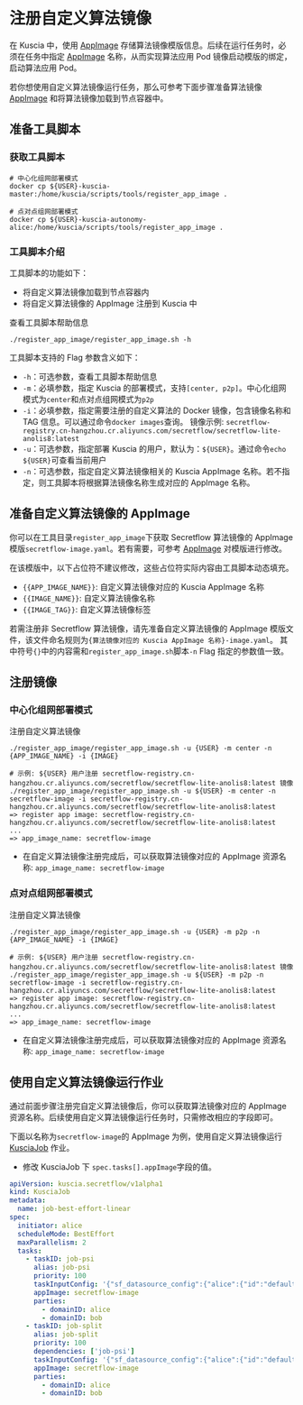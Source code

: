 # 注册自定义算法镜像

在 Kuscia 中，使用 [AppImage](../reference/concepts/appimage_cn.md) 存储算法镜像模版信息。后续在运行任务时，必须在任务中指定 [AppImage](../reference/concepts/appimage_cn.md) 名称，从而实现算法应用 Pod 镜像启动模版的绑定，启动算法应用 Pod。

若你想使用自定义算法镜像运行任务，那么可参考下面步骤准备算法镜像 [AppImage](../reference/concepts/appimage_cn.md) 和将算法镜像加载到节点容器中。

## 准备工具脚本

### 获取工具脚本

```shell
# 中心化组网部署模式
docker cp ${USER}-kuscia-master:/home/kuscia/scripts/tools/register_app_image .

# 点对点组网部署模式
docker cp ${USER}-kuscia-autonomy-alice:/home/kuscia/scripts/tools/register_app_image .
```

### 工具脚本介绍

工具脚本的功能如下：

- 将自定义算法镜像加载到节点容器内
- 将自定义算法镜像的 AppImage 注册到 Kuscia 中

查看工具脚本帮助信息

```shell
./register_app_image/register_app_image.sh -h
```

工具脚本支持的 Flag 参数含义如下：

- `-h`：可选参数，查看工具脚本帮助信息
- `-m`：必填参数，指定 Kuscia 的部署模式，支持`[center, p2p]`。中心化组网模式为`center`和点对点组网模式为`p2p`
- `-i`：必填参数，指定需要注册的自定义算法的 Docker 镜像，包含镜像名称和 TAG 信息。可以通过命令`docker images`查询。 镜像示例: `secretflow-registry.cn-hangzhou.cr.aliyuncs.com/secretflow/secretflow-lite-anolis8:latest`
- `-u`：可选参数，指定部署 Kuscia 的用户，默认为：`${USER}`。通过命令`echo ${USER}`可查看当前用户
- `-n`：可选参数，指定自定义算法镜像相关的 Kuscia AppImage 名称。若不指定，则工具脚本将根据算法镜像名称生成对应的 AppImage 名称。

## 准备自定义算法镜像的 AppImage

你可以在工具目录`register_app_image`下获取 Secretflow 算法镜像的 AppImage 模版`secretflow-image.yaml`。若有需要，可参考 [AppImage](../reference/concepts/appimage_cn.md) 对模版进行修改。

在该模版中，以下占位符不建议修改，这些占位符实际内容由工具脚本动态填充。
- `{{APP_IMAGE_NAME}}`: 自定义算法镜像对应的 Kuscia AppImage 名称
- `{{IMAGE_NAME}}`: 自定义算法镜像名称
- `{{IMAGE_TAG}}`: 自定义算法镜像标签

若需注册非 Secretflow 算法镜像，请先准备自定义算法镜像的 AppImage 模版文件，该文件命名规则为`{算法镜像对应的 Kuscia AppImage 名称}-image.yaml`。
其中符号`{}`中的内容需和`register_app_image.sh`脚本`-n` Flag 指定的参数值一致。


## 注册镜像

### 中心化组网部署模式

注册自定义算法镜像

```shell
./register_app_image/register_app_image.sh -u {USER} -m center -n {APP_IMAGE_NAME} -i {IMAGE}

# 示例: ${USER} 用户注册 secretflow-registry.cn-hangzhou.cr.aliyuncs.com/secretflow/secretflow-lite-anolis8:latest 镜像
./register_app_image/register_app_image.sh -u ${USER} -m center -n secretflow-image -i secretflow-registry.cn-hangzhou.cr.aliyuncs.com/secretflow/secretflow-lite-anolis8:latest
=> register app image: secretflow-registry.cn-hangzhou.cr.aliyuncs.com/secretflow/secretflow-lite-anolis8:latest
...
=> app_image_name: secretflow-image
```

- 在自定义算法镜像注册完成后，可以获取算法镜像对应的 AppImage 资源名称: `app_image_name: secretflow-image`

### 点对点组网部署模式

注册自定义算法镜像

```shell
./register_app_image/register_app_image.sh -u {USER} -m p2p -n {APP_IMAGE_NAME} -i {IMAGE}

# 示例: ${USER} 用户注册 secretflow-registry.cn-hangzhou.cr.aliyuncs.com/secretflow/secretflow-lite-anolis8:latest 镜像
./register_app_image/register_app_image.sh -u ${USER} -m p2p -n secretflow-image -i secretflow-registry.cn-hangzhou.cr.aliyuncs.com/secretflow/secretflow-lite-anolis8:latest
=> register app image: secretflow-registry.cn-hangzhou.cr.aliyuncs.com/secretflow/secretflow-lite-anolis8:latest
...
=> app_image_name: secretflow-image
```
- 在自定义算法镜像注册完成后，可以获取算法镜像对应的 AppImage 资源名称: `app_image_name: secretflow-image`


## 使用自定义算法镜像运行作业

通过前面步骤注册完自定义算法镜像后，你可以获取算法镜像对应的 AppImage 资源名称。后续使用自定义算法镜像运行任务时，只需修改相应的字段即可。

下面以名称为`secretflow-image`的 AppImage 为例，使用自定义算法镜像运行 [KusciaJob](../reference/concepts/kusciajob_cn.md) 作业。

- 修改 KusciaJob 下 `spec.tasks[].appImage`字段的值。

```yaml
apiVersion: kuscia.secretflow/v1alpha1
kind: KusciaJob
metadata:
  name: job-best-effort-linear
spec:
  initiator: alice
  scheduleMode: BestEffort
  maxParallelism: 2
  tasks:
    - taskID: job-psi
      alias: job-psi
      priority: 100
      taskInputConfig: '{"sf_datasource_config":{"alice":{"id":"default-data-source"},"bob":{"id":"default-data-source"}},"sf_cluster_desc":{"parties":["alice","bob"],"devices":[{"name":"spu","type":"spu","parties":["alice","bob"],"config":"{\"runtime_config\":{\"protocol\":\"REF2K\",\"field\":\"FM64\"},\"link_desc\":{\"connect_retry_times\":60,\"connect_retry_interval_ms\":1000,\"brpc_channel_protocol\":\"http\",\"brpc_channel_connection_type\":\"pooled\",\"recv_timeout_ms\":1200000,\"http_timeout_ms\":1200000}}"},{"name":"heu","type":"heu","parties":["alice","bob"],"config":"{\"mode\": \"PHEU\", \"schema\": \"paillier\", \"key_size\": 2048}"}],"ray_fed_config":{"cross_silo_comm_backend":"brpc_link"}},"sf_node_eval_param":{"domain":"preprocessing","name":"psi","version":"0.0.1","attr_paths":["input/receiver_input/key","input/sender_input/key","protocol","precheck_input","bucket_size","curve_type"],"attrs":[{"ss":["id1"]},{"ss":["id2"]},{"s":"ECDH_PSI_2PC"},{"b":true},{"i64":"1048576"},{"s":"CURVE_FOURQ"}]},"sf_input_ids":["alice-table","bob-table"],"sf_output_ids":["psi-output"],"sf_output_uris":["psi-output.csv"]}'
      appImage: secretflow-image
      parties:
        - domainID: alice
        - domainID: bob
    - taskID: job-split
      alias: job-split
      priority: 100
      dependencies: ['job-psi']
      taskInputConfig: '{"sf_datasource_config":{"alice":{"id":"default-data-source"},"bob":{"id":"default-data-source"}},"sf_cluster_desc":{"parties":["alice","bob"],"devices":[{"name":"spu","type":"spu","parties":["alice","bob"],"config":"{\"runtime_config\":{\"protocol\":\"REF2K\",\"field\":\"FM64\"},\"link_desc\":{\"connect_retry_times\":60,\"connect_retry_interval_ms\":1000,\"brpc_channel_protocol\":\"http\",\"brpc_channel_connection_type\":\"pooled\",\"recv_timeout_ms\":1200000,\"http_timeout_ms\":1200000}}"},{"name":"heu","type":"heu","parties":["alice","bob"],"config":"{\"mode\": \"PHEU\", \"schema\": \"paillier\", \"key_size\": 2048}"}],"ray_fed_config":{"cross_silo_comm_backend":"brpc_link"}},"sf_node_eval_param":{"domain":"preprocessing","name":"train_test_split","version":"0.0.1","attr_paths":["train_size","test_size","random_state","shuffle"],"attrs":[{"f":0.75},{"f":0.25},{"i64":1234},{"b":true}]},"sf_output_uris":["train-dataset.csv","test-dataset.csv"],"sf_output_ids":["train-dataset","test-dataset"],"sf_input_ids":["psi-output"]}'
      appImage: secretflow-image
      parties:
        - domainID: alice
        - domainID: bob
```
